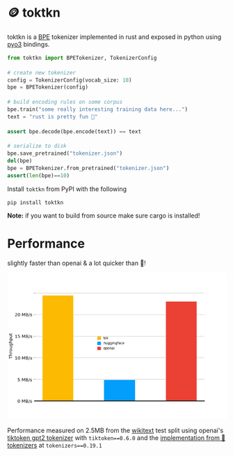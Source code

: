 # 🪙 toktkn

toktkn is a [BPE](https://en.wikipedia.org/wiki/Byte_pair_encoding) tokenizer implemented in rust and exposed in python using [pyo3](https://github.com/PyO3/pyo3) bindings.

```python
from toktkn import BPETokenizer, TokenizerConfig

# create new tokenizer
config = TokenizerConfig(vocab_size: 10)
bpe = BPETokenizer(config)

# build encoding rules on some corpus
bpe.train("some really interesting training data here...")
text = "rust is pretty fun 🦀"

assert bpe.decode(bpe.encode(text)) == text

# serialize to disk
bpe.save_pretrained("tokenizer.json")
del(bpe)
bpe = BPETokenizer.from_pretrained("tokenizer.json")
assert(len(bpe)==10)
```

Install `toktkn` from PyPI with the following

```
pip install toktkn
```

**Note:** if you want to build from source make sure cargo is installed!


# Performance

slightly faster than openai & a lot quicker than 🤗!

![alt text](performance.png)

Performance measured on 2.5MB from the [wikitext](https://huggingface.co/datasets/wikitext) test split using openai's [tiktoken gpt2 tokenizer](https://github.com/openai/tiktoken) with `tiktoken==0.6.0` and the [implementation from 🤗 tokenizers](https://huggingface.co/openai-community/gpt2) at `tokenizers==0.19.1`
